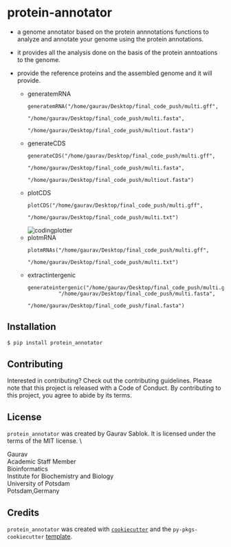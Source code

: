 # protein-annotator
- a genome annotator based on the protein annnotations functions to analyze and annotate your genome using the protein annotations.
- it provides all the analysis done on the basis of the protein anntoations to the genome.
- provide the reference proteins and the assembled genome and it will provide.
  
   - generatemRNA
     ```
     generatemRNA("/home/gaurav/Desktop/final_code_push/multi.gff", 
                        "/home/gaurav/Desktop/final_code_push/multi.fasta", 
                               "/home/gaurav/Desktop/final_code_push/multiout.fasta")
     ```
   - generateCDS
     ```
     generateCDS("/home/gaurav/Desktop/final_code_push/multi.gff", 
                        "/home/gaurav/Desktop/final_code_push/multi.fasta", 
                               "/home/gaurav/Desktop/final_code_push/multiout.fasta")
     ```
   - plotCDS
     ```
     plotCDS("/home/gaurav/Desktop/final_code_push/multi.gff",
                         "/home/gaurav/Desktop/final_code_push/multi.txt")
     ```
     ![codingplotter](https://github.com/sablokgaurav/codingplotter/blob/main/save.png)
   - plotmRNA
     ```
     plotmRNAs("/home/gaurav/Desktop/final_code_push/multi.gff",
                            "/home/gaurav/Desktop/final_code_push/multi.txt")
     ```
   - extractintergenic
     ```
     generateintergenic("/home/gaurav/Desktop/final_code_push/multi.gff",
               "/home/gaurav/Desktop/final_code_push/multi.fasta",
                             "/home/gaurav/Desktop/final_code_push/final.fasta")
     ```
   
## Installation
```bash
$ pip install protein_annotator
```

## Contributing
Interested in contributing? Check out the contributing guidelines. Please note that this project is released with a Code of Conduct. By contributing to this project, you agree to abide by its terms.

## License
`protein_annotator` was created by Gaurav Sablok. It is licensed under the terms of the MIT license. \

Gaurav \
Academic Staff Member \
Bioinformatics \
Institute for Biochemistry and Biology \
University of Potsdam \
Potsdam,Germany

## Credits

`protein_annotator` was created with [`cookiecutter`](https://cookiecutter.readthedocs.io/en/latest/) and the `py-pkgs-cookiecutter` [template](https://github.com/py-pkgs/py-pkgs-cookiecutter).
